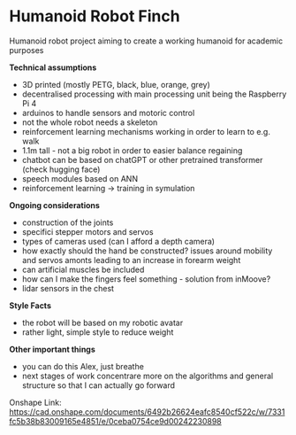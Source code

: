 # Humanoid Robot Finch
Humanoid robot project aiming to create a working humanoid for academic purposes

<b>Technical assumptions</b>
- 3D printed (mostly PETG, black, blue, orange, grey)
- decentralised processing with main processing unit being the Raspberry Pi 4
- arduinos to handle sensors and motoric control
- not the whole robot needs a skeleton 
- reinforcement learning mechanisms working in order to learn to e.g. walk
- 1.1m tall - not a big robot in order to easier balance regaining 
- chatbot can be based on chatGPT or other pretrained transformer (check hugging face)
- speech modules based on ANN
- reinforcement learning -> training in symulation 

<b>Ongoing considerations</b>
- construction of the joints
- specifici stepper motors and servos
- types of cameras used (can I afford a depth camera)
- how exactly should the hand be constructed? issues around mobility and servos amonts leading to an increase in forearm weight
- can artificial muscles be included 
- how can I make the fingers feel something - solution from inMoove?
- lidar sensors in the chest

<b>Style Facts</b>
- the robot will be based on my robotic avatar
- rather light, simple style to reduce weight

<b>Other important things</b>
- you can do this Alex, just breathe
- next stages of work concentrare more on the algorithms and general structure so that I can actually go forward

Onshape Link: https://cad.onshape.com/documents/6492b26624eafc8540cf522c/w/7331fc5b38b83009165e4851/e/0ceba0754ce9d00242230898
